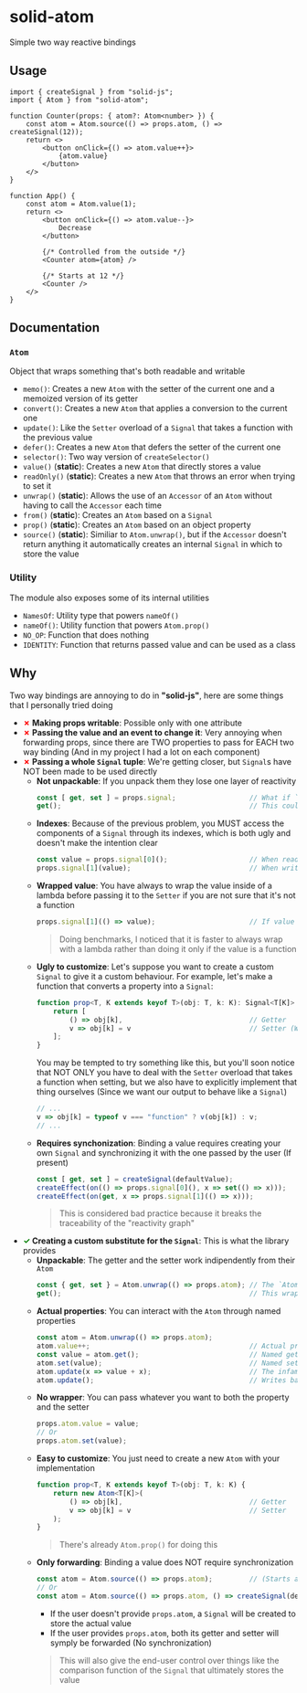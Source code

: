 
# solid-atom
Simple two way reactive bindings

## Usage
```tsx
import { createSignal } from "solid-js";
import { Atom } from "solid-atom";

function Counter(props: { atom?: Atom<number> }) {
    const atom = Atom.source(() => props.atom, () => createSignal(12));
    return <>
        <button onClick={() => atom.value++}>
            {atom.value}
        </button>
    </>
}

function App() {
    const atom = Atom.value(1);
    return <>
        <button onClick={() => atom.value--}>
            Decrease
        </button>

        {/* Controlled from the outside */}
        <Counter atom={atom} />

        {/* Starts at 12 */}
        <Counter />
    </>
}
```

## Documentation

### `Atom`
Object that wraps something that's both readable and writable
- `memo()`: Creates a new `Atom` with the setter of the current one and a memoized version of its getter
- `convert()`: Creates a new `Atom` that applies a conversion to the current one
- `update()`: Like the `Setter` overload of a `Signal` that takes a function with the previous value
- `defer()`: Creates a new `Atom` that defers the setter of the current one
- `selector()`: Two way version of `createSelector()`
- `value()` (**static**): Creates a new `Atom` that directly stores a value
- `readOnly()` (**static**): Creates a new `Atom` that throws an error when trying to set it
- `unwrap()` (**static**): Allows the use of an `Accessor` of an `Atom` without having to call the `Accessor` each time
- `from()` (**static**): Creates an `Atom` based on a `Signal`
- `prop()` (**static**): Creates an `Atom` based on an object property
- `source()` (**static**): Similiar to `Atom.unwrap()`, but if the `Accessor` doesn't return anything it automatically creates an internal `Signal` in which to store the value

### Utility
The module also exposes some of its internal utilities
- `NamesOf`: Utility type that powers `nameOf()`
- `nameOf()`: Utility function that powers `Atom.prop()`
- `NO_OP`: Function that does nothing
- `IDENTITY`: Function that returns passed value and can be used as a class

## Why
Two way bindings are annoying to do in **"solid-js"**, here are some things that I personally tried doing
- <b><span style="color: red;">✗</span> Making props writable</b>: Possible only with one attribute
- <b><span style="color: red;">✗</span> Passing the value and an event to change it</b>: Very annoying when forwarding props, since there are TWO properties to pass for EACH two way binding (And in my project I had a lot on each component)
- <b><span style="color: red;">✗</span> Passing a whole `Signal` tuple</b>: We're getting closer, but `Signal`s have NOT been made to be used directly
    - **Not unpackable**: If you unpack them they lose one layer of reactivity
        ```js
        const [ get, set ] = props.signal;                  // What if `props.signal` itself changes?
        get();                                              // This could be the `Accessor` of the OLD `Signal`
        ```
    - **Indexes**: Because of the previous problem, you MUST access the components of a `Signal` through its indexes, which is both ugly and doesn't make the intention clear
        ```js
        const value = props.signal[0]();                    // When reading
        props.signal[1](value);                             // When writing
        ```
    - **Wrapped value**: You have always to wrap the value inside of a lambda before passing it to the `Setter` if you are not sure that it's not a function
        ```js
        props.signal[1](() => value);                       // If value it's a function, it will get called if passed directly
        ```
        > Doing benchmarks, I noticed that it is faster to always wrap with a lambda rather than doing it only if the value is a function
    - **Ugly to customize**: Let's suppose you want to create a custom `Signal` to give it a custom behaviour. For example, let's make a function that converts a property into a `Signal`:
        ```ts
        function prop<T, K extends keyof T>(obj: T, k: K): Signal<T[K]> {
            return [
                () => obj[k],                               // Getter
                v => obj[k] = v                             // Setter (Wrong)
            ];
        }
        ```
        You may be tempted to try something like this, but you'll soon notice that NOT ONLY you have to deal with the `Setter` overload that takes a function when setting, but we also have to explicitly implement that thing ourselves (Since we want our output to behave like a `Signal`)
        ```js
        // ...
        v => obj[k] = typeof v === "function" ? v(obj[k]) : v;
        // ...
        ```
    - **Requires synchonization**: Binding a value requires creating your own `Signal` and synchronizing it with the one passed by the user (If present)
        ```ts
        const [ get, set ] = createSignal(defaultValue);
        createEffect(on(() => props.signal[0](), x => set(() => x)));
        createEffect(on(get, x => props.signal[1](() => x)));
        ```
        > This is considered bad practice because it breaks the traceability of the "reactivity graph"
- <b><span style="color: green;">✓</span> Creating a custom substitute for the `Signal`</b>: This is what the library provides
    - **Unpackable**: The getter and the setter work indipendently from their `Atom`
        ```js
        const { get, set } = Atom.unwrap(() => props.atom); // The `Atom` gets wrapped
        get();                                              // This wraps the getter of the original `Atom`
        ```
    - **Actual properties**: You can interact with the `Atom` through named properties
        ```js
        const atom = Atom.unwrap(() => props.atom);
        atom.value++;                                       // Actual property for both getting and setting the value
        const value = atom.get();                           // Named getter
        atom.set(value);                                    // Named setter
        atom.update(x => value + x);                        // The infamous setter overload that takes a function
        atom.update();                                      // Writes back the same value
        ```
    - **No wrapper**: You can pass whatever you want to both the property and the setter
        ```js
        props.atom.value = value;
        // Or
        props.atom.set(value);
        ```
    - **Easy to customize**: You just need to create a new `Atom` with your implementation
        ```ts
        function prop<T, K extends keyof T>(obj: T, k: K) {
            return new Atom<T[K]>(
                () => obj[k],                               // Getter
                v => obj[k] = v                             // Setter
            );
        }
        ```
        > There's already `Atom.prop()` for doing this
    - **Only forwarding**: Binding a value does NOT require synchronization
        ```ts
        const atom = Atom.source(() => props.atom);         // (Starts at `undefined` if there's no `Atom` from the user)
        // Or
        const atom = Atom.source(() => props.atom, () => createSignal(defaultValue));
        ```
        - If the user doesn't provide `props.atom`, a `Signal` will be created to store the actual value
        - If the user provides `props.atom`, both its getter and setter will symply be forwarded (No synchronization)
        > This will also give the end-user control over things like the comparison function of the `Signal` that ultimately stores the value